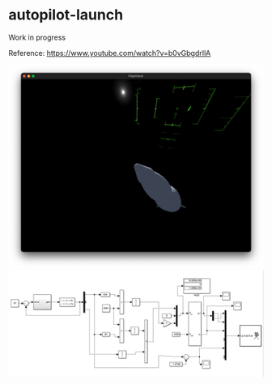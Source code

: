 # autopilot-launch
Work in progress

Reference: https://www.youtube.com/watch?v=b0vGbgdrIlA


![](flight.png)
![](simulink.png)
